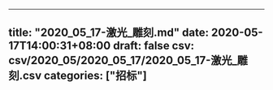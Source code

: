 
---
title: "2020_05_17-激光_雕刻.md"
date: 2020-05-17T14:00:31+08:00
draft: false
csv: csv/2020_05/2020_05_17/2020_05_17-激光_雕刻.csv
categories: ["招标"]
---
